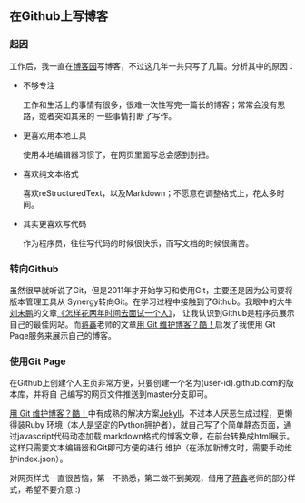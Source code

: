 ## 在Github上写博客

### 起因

工作后，我一直在[博客园]写博客，不过这几年一共只写了几篇。分析其中的原因：

* 不够专注

  工作和生活上的事情有很多，很难一次性写完一篇长的博客；常常会没有思路，或者突如其来的
  一些事情打断了写作。
  
* 更喜欢用本地工具
  
  使用本地编辑器习惯了，在网页里面写总会感到别扭。

* 喜欢纯文本格式
  
  喜欢reStructuredText，以及Markdown；不愿意在调整格式上，花太多时间。

* 其实更喜欢写代码
  
  作为程序员，往往写代码的时候很快乐，而写文档的时候很痛苦。

### 转向Github

虽然很早就听说了Git，但是2011年才开始学习和使用Git，主要还是因为公司要将版本管理工具从
Synergy转向Git。在学习过程中接触到了Github。我眼中的大牛[刘未鹏]的文章[《怎样花两年时间去面试一个人》]，
让我认识到Github是程序员展示自己的最佳网站。而[蒋鑫]老师的文章[用 Git 维护博客？酷！]启发了我使用
Git Page服务来展示自己的博客。

### 使用Git Page

在Github上创建个人主页非常方便，只要创建一个名为(user-id).github.com的版本库，并将自
己编写的网页文件推送到master分支即可。

[用 Git 维护博客？酷！]中有成熟的解决方案[Jekyll]，不过本人厌恶生成过程，更懒得装Ruby
环境（本人是坚定的Python拥护者），就自己写了个简单静态页面，通过javascript代码动态加载
markdown格式的博客文章，在前台转换成html展示。这样只需要文本编辑器和Git即可方便的进行
维护（在添加新博文时，需要手动维护index.json）。

对网页样式一直很苦恼，第一不熟悉，第二做不到美观，借用了[蒋鑫]老师的部分样式，希望不要介意 :)

[博客园]: http://lvkun.cnblogs.com
[刘未鹏]: http://mindhacks.cn/
[《怎样花两年时间去面试一个人》]: http://mindhacks.cn/2011/11/04/how-to-interview-a-person-for-two-years/
[蒋鑫]: http://www.worldhello.net/about.html
[用 Git 维护博客？酷！]: http://www.worldhello.net/2011/11/29/jekyll-based-blog-setup.html
[Jekyll]: https://github.com/mojombo/jekyll